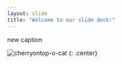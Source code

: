 ```yaml
---
layout: slide
title: "Welcome to our slide deck!"
---
```


new caption

![cherryontop-o-cat](https://octodex.github.com/images/cherryontop-o-cat.png)
{: .center}
